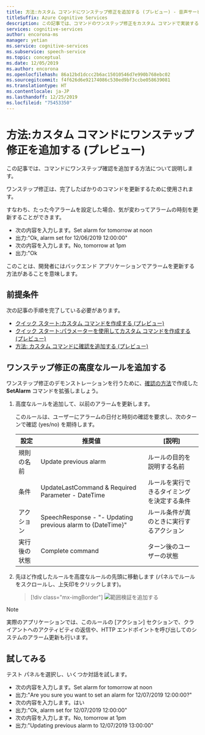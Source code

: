 ```yaml
---
title: 方法:カスタム コマンドにワンステップ修正を追加する (プレビュー) - 音声サービス
titleSuffix: Azure Cognitive Services
description: この記事では、コマンドのワンステップ修正をカスタム コマンドで実装する方法について説明します。
services: cognitive-services
author: encorona-ms
manager: yetian
ms.service: cognitive-services
ms.subservice: speech-service
ms.topic: conceptual
ms.date: 12/05/2019
ms.author: encorona
ms.openlocfilehash: 86a12bd1dccc2b6ac15010546d7e990b768ebc02
ms.sourcegitcommit: f4f626d6e92174086c530ed9bf3ccbe058639081
ms.translationtype: HT
ms.contentlocale: ja-JP
ms.lasthandoff: 12/25/2019
ms.locfileid: "75453350"
---
```

# <a name="how-to-add-a-one-step-correction-to-a-custom-command-preview"></a>方法:カスタム コマンドにワンステップ修正を追加する (プレビュー)

この記事では、コマンドにワンステップ確認を追加する方法について説明します。

ワンステップ修正は、完了したばかりのコマンドを更新するために使用されます。

すなわち、たった今アラームを設定した場合、気が変わってアラームの時刻を更新することができます。

- 次の内容を入力します。Set alarm for tomorrow at noon
- 出力:"Ok, alarm set for 12/06/2019 12:00:00"
- 次の内容を入力します。No, tomorrow at 1pm
- 出力:"Ok

このことは、開発者にはバックエンド アプリケーションでアラームを更新する方法があることを意味します。

## <a name="prerequisites"></a>前提条件

次の記事の手順を完了している必要があります。

- [クイック スタート:カスタム コマンドを作成する (プレビュー)](./quickstart-custom-speech-commands-create-new.md)
- [クイック スタート:パラメーターを使用してカスタム コマンドを作成する (プレビュー)](./quickstart-custom-speech-commands-create-parameters.md)
- [方法: カスタム コマンドに確認を追加する (プレビュー)](./how-to-custom-speech-commands-confirmations.md)

## <a name="add-the-advanced-rules-for-one-step-correction"></a>ワンステップ修正の高度なルールを追加する 

ワンステップ修正のデモンストレーションを行うために、[確認の方法](./how-to-custom-speech-commands-confirmations.md)で作成した **SetAlarm** コマンドを拡張しましょう。
 
1. 高度なルールを追加して、以前のアラームを更新します。 

    このルールは、ユーザーにアラームの日付と時刻の確認を要求し、次のターンで確認 (yes/no) を期待します。

   | 設定               | 推奨値                                                  | [説明]                                        |
   | --------------------- | ---------------------------------------------------------------- | -------------------------------------------------- |
   | 規則の名前             | Update previous alarm                                            | ルールの目的を説明する名前          |
   | 条件            | UpdateLastCommand & Required Parameter - DateTime                | ルールを実行できるタイミングを決定する条件    |   
   | アクション               | SpeechResponse - "- Updating previous alarm to {DateTime}"       | ルール条件が真のときに実行するアクション |
   | 実行後の状態 | Complete command                                                 | ターン後のユーザーの状態                   |

1. 先ほど作成したルールを高度なルールの先頭に移動します (パネルでルールをスクロールし、上矢印をクリックします)。
   > [!div class="mx-imgBorder"]
   > ![範囲検証を追加する](media/custom-speech-commands/one-step-correction-rules.png)

> [!NOTE]
> 実際のアプリケーションでは、このルールの [アクション] セクションで、クライアントへのアクティビティの返信や、HTTP エンドポイントを呼び出してのシステムのアラーム更新も行います。

## <a name="try-it-out"></a>試してみる

テスト パネルを選択し、いくつか対話を試します。

- 次の内容を入力します。Set alarm for tomorrow at noon
- 出力:"Are you sure you want to set an alarm for 12/07/2019 12:00:00?"
- 次の内容を入力します。はい
- 出力:"Ok, alarm set for 12/07/2019 12:00:00"
- 次の内容を入力します。No, tomorrow at 1pm
- 出力:"Updating previous alarm to 12/07/2019 13:00:00"
